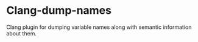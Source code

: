 Clang-dump-names
================

Clang plugin for dumping variable names along with semantic information about
them.
